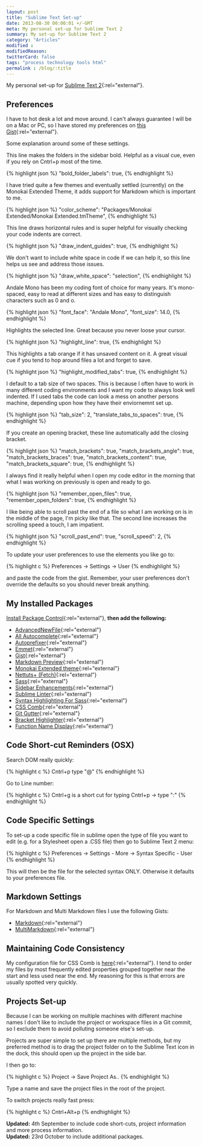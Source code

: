 ```yaml
---
layout: post
title: "Sublime Text Set-up"
date: 2013-08-30 00:00:01 +/-GMT
meta: My personal set-up for Sublime Text 2
summary: My set-up for Sublime Text 2
category: "Articles"
modified :
modifiedReason:
twitterCard: false
tags: "process technology tools html"
permalink : /blog/:title
---
```


My personal set-up for [Sublime Text 2](https://www.sublimetext.com "Sublime Text 2"){:rel="external"}.

## Preferences

I have to hot desk a lot and move around. I can't always guarantee I will be on a Mac or PC, so I have stored my preferences on [this Gist](https://gist.github.com/vipickering/6375327){:rel="external"}.

Some explanation around some of these settings.

This line makes the folders in the sidebar bold. Helpful as a visual cue, even if you rely on Cntrl+p most of the time.

{% highlight json %}
  "bold_folder_labels": true,
{% endhighlight %}

I have tried quite a few themes and eventually settled (currently) on the Monokai Extended Theme, it adds support for Markdown which is important to me.

{% highlight json %}
  "color_scheme": "Packages/Monokai Extended/Monokai Extended.tmTheme",
{% endhighlight %}

This line draws horizontal rules and is super helpful for visually checking your code indents are correct.

{% highlight json %}
  "draw_indent_guides": true,
{% endhighlight %}

We don't want to include white space in code if we can help it, so this line helps us see and address those issues.

{% highlight json %}
  "draw_white_space": "selection",
{% endhighlight %}

Andale Mono has been my coding font of choice for many years. It's mono-spaced, easy to read at different sizes and has easy to distinguish characters such as 0 and o.

{% highlight json %}
  "font_face": "Andale Mono",
  "font_size": 14.0,
{% endhighlight %}

Highlights the selected line. Great because you never loose your cursor.

{% highlight json %}
  "highlight_line": true,
{% endhighlight %}

This highlights a tab orange if it has unsaved content on it. A great visual cue if you tend to hop around files a lot and forget to save.

{% highlight json %}
  "highlight_modified_tabs": true,
{% endhighlight %}

I default to a tab size of two spaces. This is because I often have to work in many different coding environments and I want my code to always look well indented. If I used tabs the code can look a mess on another persons machine, depending upon how they have their enviornemnt set up.

{% highlight json %}
  "tab_size": 2,
  "translate_tabs_to_spaces": true,
{% endhighlight %}

If you create an opening bracket, these line automatically add the closing bracket.

{% highlight json %}
  "match_brackets": true,
  "match_brackets_angle": true,
  "match_brackets_braces": true,
  "match_brackets_content": true,
  "match_brackets_square": true,
{% endhighlight %}

I always find it really helpful when I open my code editor in the morning that what I was working on previously is open and ready to go.

{% highlight json %}
  "remember_open_files": true,
  "remember_open_folders": true,
{% endhighlight %}

I like being able to scroll past the end of a file so what I am working on is in the middle of the page, I'm picky like that.
The second line increases the scrolling speed a touch, I am impatient.

{% highlight json %}
  "scroll_past_end": true,
  "scroll_speed": 2,
{% endhighlight %}

To update your user preferences to use the elements you like go to:

{% highlight c %}
  Preferences -> Settings -> User
{% endhighlight %}

and paste the code from the gist. Remember, your user preferences don't override the defaults so you should never break anything.

## My Installed Packages
[Install Package Control](https://packagecontrol.io){:rel="external"}, **then add the following:**

-  [AdvancedNewFile](https://github.com/skuroda/Sublime-AdvancedNewFile){:rel="external"}
-  [All Autocomplete](https://github.com/alienhard/SublimeAllAutocomplete){:rel="external"}
-  [Autoprefixer](https://github.com/sindresorhus/sublime-autoprefixer){:rel="external"}
-  [Emmet](http://docs.emmet.io){:rel="external"}
-  [Gist](https://github.com/condemil/Gist){:rel="external"}
-  [Markdown Preview](https://github.com/revolunet/sublimetext-markdown-preview){:rel="external"}
-  [Monokai Extended theme](https://github.com/jonschlinkert/sublime-monokai-extended){:rel="external"}
-  [Nettuts+ (Fetch)](http://net.tutsplus.com/articles/news/introducing-nettuts-fetch/){:rel="external"}
-  [Sass](https://github.com/mischah/Sublime-Text-2-Settings/tree/master/Sass){:rel="external"}
-  [Sidebar Enhancements](https://github.com/titoBouzout/SideBarEnhancements/tree/st3){:rel="external"}
-  [Sublime Linter](https://github.com/SublimeLinter/SublimeLinter){:rel="external"}
-  [Syntax Highlighting For Sass](https://github.com/P233/Syntax-highlighting-for-Sass){:rel="external"}
-  [CSS Comb](http://csscomb.com){:rel="external"}
-  [Git Gutter](https://github.com/jisaacks/GitGutter){:rel="external"}
-  [Bracket Highlighter](https://github.com/facelessuser/BracketHighlighter){:rel="external"}
-  [Function Name Display](https://github.com/akrabat/SublimeFunctionNameDisplay){:rel="external"}

## Code Short-cut Reminders (OSX)

Search DOM really quickly:

{% highlight c %}
Cntrl+p type "@"
{% endhighlight %}

Go to Line number:

{% highlight c %}
Cntrl+g is a short cut for typing Cntrl+p -> type ":"
{% endhighlight %}

## Code Specific Settings
To set-up a code specific file in sublime open the type of file you want to edit (e.g. for a Stylesheet open a .CSS file) then go to Sublime Text 2 menu:

{% highlight c %}
Preferences -> Settings - More -> Syntax Specific - User
{% endhighlight %}

This will then be the file for the selected syntax ONLY. Otherwise it defaults to your preferences file.

## Markdown Settings

For Markdown and Multi Markdown files I use the following Gists:

-  [Markdown](https://gist.github.com/vipickering/6672778){:rel="external"}
-  [MultiMarkdown](https://gist.github.com/vipickering/6672771){:rel="external"}

## Maintaining Code Consistency

My configuration file for CSS Comb is [here](https://gist.github.com/vipickering/6582514){:rel="external"}. I tend to order my files by most frequently edited properties grouped together near the start and less used near the end. My reasoning for this is that errors are usually spotted very quickly.

## Projects Set-up
Because I can be working on multiple machines with different machine names I don't like to include the project or workspace files in a Git commit, so I exclude them to avoid polluting someone else's set-up.

Projects are super simple to set up there are multiple methods, but my preferred method is to drag the project folder on to the Sublime Text icon in the dock, this should open up the project in the side bar.

I then go to:

{% highlight c %}
Project -> Save Project As..
{% endhighlight %}

Type a name and save the project files in the root of the project.

To switch projects really fast press:

{% highlight c %}
Cntrl+Alt+p
{% endhighlight %}

<p class="updateHighlight"><strong>Updated:</strong> 4th September to include code short-cuts, project information and more process information.<br/><strong>Updated:</strong> 23rd October to include additional packages.</p>



